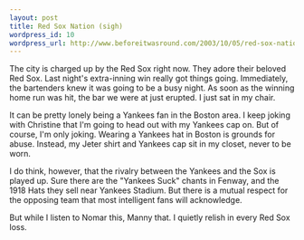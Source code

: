 ```yaml
--- 
layout: post
title: Red Sox Nation (sigh)
wordpress_id: 10
wordpress_url: http://www.beforeitwasround.com/2003/10/05/red-sox-nation-sigh/
---
```

The city is charged up by the Red Sox right now.  They adore their beloved Red Sox.  Last night's extra-inning win really got things going.  Immediately, the bartenders knew it was going to be a busy night.  As soon as the winning home run was hit, the bar we were at just erupted. I just sat in my chair.

It can be pretty lonely being a Yankees fan in the Boston area.  I keep joking with Christine that I'm going to head out with my Yankees cap on.  But of course, I'm only joking.  Wearing a Yankees hat in Boston is grounds for abuse.  Instead, my Jeter shirt and Yankees cap sit in my closet, never to be worn.

I do think, however, that the rivalry between the Yankees and the Sox is played up.  Sure there are the "Yankees Suck" chants in Fenway, and the 1918 Hats they sell near Yankees Stadium.  But there is a mutual respect for the opposing team that most intelligent fans will acknowledge.

But while I listen to Nomar this, Manny that. I quietly relish in every Red Sox loss.

